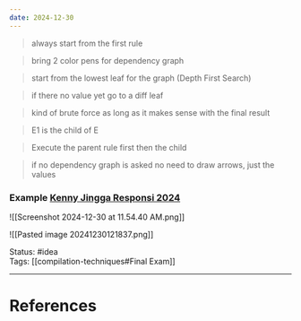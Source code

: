```yaml
---
date: 2024-12-30
---
```

> always start from the first rule

> bring 2 color pens for dependency graph

> start from the lowest leaf for the graph (Depth First Search)

> if there no value yet go to a diff leaf 

> kind of brute force as long as it makes sense with the final result

> E1 is the child of E

> Execute the parent rule first then the child

> if no dependency graph is asked no need to draw arrows, just the values
### Example [Kenny Jingga Responsi 2024](https://youtu.be/6yRB6dszSUo?t=8330)  

![[Screenshot 2024-12-30 at 11.54.40 AM.png]]

![[Pasted image 20241230121837.png]]

Status: #idea  
Tags:  [[compilation-techniques#Final Exam]]

---
# References